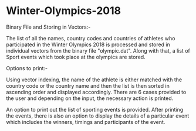 # Winter-Olympics-2018

Binary File and Storing in Vectors:-

The list of all the names, country codes and countries of athletes who participated in the Winter Olympics 2018 is processed and stored in
individual vectors from the binary file "olympic.dat". Along with that, a list of Sport events which took place at the olympics are stored.

Options to print:-

Using vector indexing, the name of the athlete is either matched with the country code or the country name and then the list is then
sorted in ascending order and displayed accordingly. There are 6 cases provided to the user and depending on the input, the necessary
action is printed. 

An option to print out the list of sporting events is provided. After printing the events, there is also an option to display the
details of a particular event which includes the winners, timings and participants of the event. 

